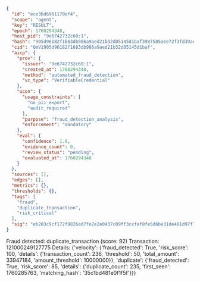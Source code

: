 ```json
{
  "id": "ece3bd6961170ef4",
  "scope": "agent",
  "key": "RESULT",
  "epoch": 1760294348,
  "host_pid": "9e6742732c60:1",
  "hash": "905d96182f1683db986a9aed21b32d05145d1baf3987585aee72f3fd39ae8dbb",
  "cid": "QmV1905d96182f1683db986a9aed21b32d05145d1baf",
  "aicp": {
    "prov": {
      "issuer": "9e6742732c60:1",
      "created_at": 1760294348,
      "method": "automated_fraud_detection",
      "vc_type": "VerifiableCredential"
    },
    "ucon": {
      "usage_constraints": [
        "no_pii_export",
        "audit_required"
      ],
      "purpose": "fraud_detection_analysis",
      "enforcement": "mandatory"
    },
    "eval": {
      "confidence": 1.0,
      "evidence_count": 0,
      "review_status": "pending",
      "evaluated_at": 1760294348
    }
  },
  "sources": [],
  "edges": [],
  "metrics": {},
  "thresholds": {},
  "tags": [
    "fraud",
    "duplicate_transaction",
    "risk_critical"
  ],
  "sig": "eb203c9cf172f9826ad7fe2e2e0437c89ff3ccfaf8fe5d6be31de481d97f7954"
}
```

Fraud detected: duplicate_transaction (score: 92)
Transaction: 121000249127775
Details: {'velocity': {'fraud_detected': True, 'risk_score': 100, 'details': {'transaction_count': 236, 'threshold': 50, 'total_amount': 33947184, 'amount_threshold': 10000000}}, 'duplicate': {'fraud_detected': True, 'risk_score': 85, 'details': {'duplicate_count': 235, 'first_seen': 1760285763, 'matching_hash': '35c1bd481e0f1f5f'}}}